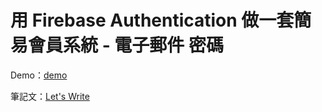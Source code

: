 # 用 Firebase Authentication 做一套簡易會員系統 - 電子郵件 密碼

Demo：[demo](https://letswritetw.github.io/letswrite-firebase-auth/)

筆記文：[Let's Write](https://letswrite.tw/firebase-auth/)
